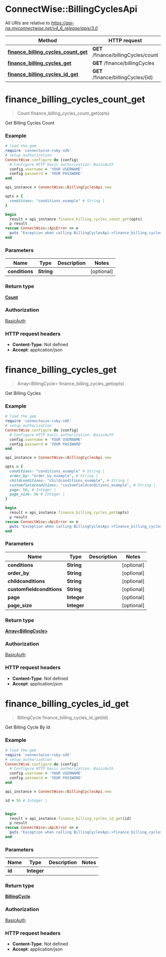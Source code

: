 # ConnectWise::BillingCyclesApi

All URIs are relative to *https://api-na.myconnectwise.net/v4_6_release/apis/3.0*

Method | HTTP request | Description
------------- | ------------- | -------------
[**finance_billing_cycles_count_get**](BillingCyclesApi.md#finance_billing_cycles_count_get) | **GET** /finance/billingCycles/count | 
[**finance_billing_cycles_get**](BillingCyclesApi.md#finance_billing_cycles_get) | **GET** /finance/billingCycles | 
[**finance_billing_cycles_id_get**](BillingCyclesApi.md#finance_billing_cycles_id_get) | **GET** /finance/billingCycles/{id} | 


# **finance_billing_cycles_count_get**
> Count finance_billing_cycles_count_get(opts)



Get Billing Cycles Count

### Example
```ruby
# load the gem
require 'connectwise-ruby-sdk'
# setup authorization
ConnectWise.configure do |config|
  # Configure HTTP basic authorization: BasicAuth
  config.username = 'YOUR USERNAME'
  config.password = 'YOUR PASSWORD'
end

api_instance = ConnectWise::BillingCyclesApi.new

opts = { 
  conditions: "conditions_example" # String | 
}

begin
  result = api_instance.finance_billing_cycles_count_get(opts)
  p result
rescue ConnectWise::ApiError => e
  puts "Exception when calling BillingCyclesApi->finance_billing_cycles_count_get: #{e}"
end
```

### Parameters

Name | Type | Description  | Notes
------------- | ------------- | ------------- | -------------
 **conditions** | **String**|  | [optional] 

### Return type

[**Count**](Count.md)

### Authorization

[BasicAuth](../README.md#BasicAuth)

### HTTP request headers

 - **Content-Type**: Not defined
 - **Accept**: application/json



# **finance_billing_cycles_get**
> Array&lt;BillingCycle&gt; finance_billing_cycles_get(opts)



Get Billing Cycles

### Example
```ruby
# load the gem
require 'connectwise-ruby-sdk'
# setup authorization
ConnectWise.configure do |config|
  # Configure HTTP basic authorization: BasicAuth
  config.username = 'YOUR USERNAME'
  config.password = 'YOUR PASSWORD'
end

api_instance = ConnectWise::BillingCyclesApi.new

opts = { 
  conditions: "conditions_example" # String | 
  order_by: "order_by_example", # String | 
  childconditions: "childconditions_example", # String | 
  customfieldconditions: "customfieldconditions_example", # String | 
  page: 56, # Integer | 
  page_size: 56 # Integer | 
}

begin
  result = api_instance.finance_billing_cycles_get(opts)
  p result
rescue ConnectWise::ApiError => e
  puts "Exception when calling BillingCyclesApi->finance_billing_cycles_get: #{e}"
end
```

### Parameters

Name | Type | Description  | Notes
------------- | ------------- | ------------- | -------------
 **conditions** | **String**|  | [optional] 
 **order_by** | **String**|  | [optional] 
 **childconditions** | **String**|  | [optional] 
 **customfieldconditions** | **String**|  | [optional] 
 **page** | **Integer**|  | [optional] 
 **page_size** | **Integer**|  | [optional] 

### Return type

[**Array&lt;BillingCycle&gt;**](BillingCycle.md)

### Authorization

[BasicAuth](../README.md#BasicAuth)

### HTTP request headers

 - **Content-Type**: Not defined
 - **Accept**: application/json



# **finance_billing_cycles_id_get**
> BillingCycle finance_billing_cycles_id_get(id)



Get Billing Cycle By Id

### Example
```ruby
# load the gem
require 'connectwise-ruby-sdk'
# setup authorization
ConnectWise.configure do |config|
  # Configure HTTP basic authorization: BasicAuth
  config.username = 'YOUR USERNAME'
  config.password = 'YOUR PASSWORD'
end

api_instance = ConnectWise::BillingCyclesApi.new

id = 56 # Integer | 


begin
  result = api_instance.finance_billing_cycles_id_get(id)
  p result
rescue ConnectWise::ApiError => e
  puts "Exception when calling BillingCyclesApi->finance_billing_cycles_id_get: #{e}"
end
```

### Parameters

Name | Type | Description  | Notes
------------- | ------------- | ------------- | -------------
 **id** | **Integer**|  | 

### Return type

[**BillingCycle**](BillingCycle.md)

### Authorization

[BasicAuth](../README.md#BasicAuth)

### HTTP request headers

 - **Content-Type**: Not defined
 - **Accept**: application/json



